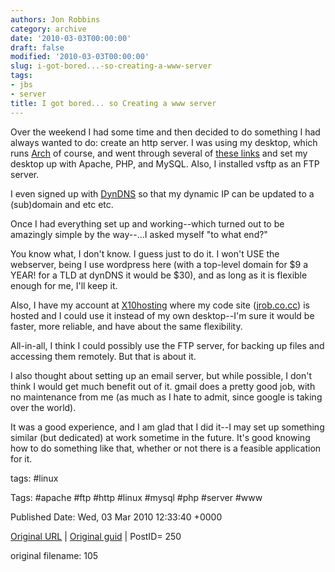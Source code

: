 ```yaml
---
authors: Jon Robbins
category: archive
date: '2010-03-03T00:00:00'
draft: false
modified: '2010-03-03T00:00:00'
slug: i-got-bored...-so-creating-a-www-server
tags:
- jbs
- server
title: I got bored... so Creating a www server
---
```


Over the weekend I had some time and then decided to do something I had always wanted to do:  create an http server.  I was using my desktop, which runs [Arch](http://archlinux.org) of course,  and went through several of [these links](http://fqnet.proboards.com/index.cgi?board=nix&amp;action=display&amp;thread=56&amp;page=1) and set my desktop up with Apache, PHP, and MySQL.  Also, I installed vsftp as an FTP server.

 I even signed up with [DynDNS](http://dyndns.com) so that my dynamic IP can be updated to a (sub)domain and etc etc.

 Once I had everything set up and working--which turned out to be amazingly simple by the way--...I asked myself "to what end?"

 You know what, I don't know.  I guess just to do it.  I won't USE the webserver, being I use wordpress here (with a top-level domain for $9 a YEAR!  for a TLD at dynDNS it would be $30), and as long as it is flexible enough for me, I'll keep it.

 Also, I have my account at [X10hosting](http://x10hosting.com) where my code site ([jrob.co.cc](http://jrob.co.cc)) is hosted and I could use it instead of my own desktop--I'm sure it would be faster, more reliable, and have about the same flexibility.

 All-in-all, I think I could possibly use the FTP server, for backing up files and accessing them remotely.  But that is about it.

 I also thought about setting up an email server, but while possible, I don't think I would get much benefit out of it.  gmail does a pretty good job, with no maintenance from me (as much as I hate to admit, since google is taking over the world).

 It was a good experience, and I am glad that I did it--I may set up something similar (but dedicated) at work sometime in the future.  It's good knowing how to do something like that, whether or not there is a feasible application for it.

 



tags: #linux 

Tags:  #apache #ftp #http #linux #mysql #php #server #www 


Published Date: Wed, 03 Mar 2010 12:33:40 +0000 

[Original URL](http://factorq.net/2010/03/03/i-got-bored-so-creating-a-www-server/) | [Original guid](http://factorq.net/?p=250) | PostID= 250

 original filename: 105
